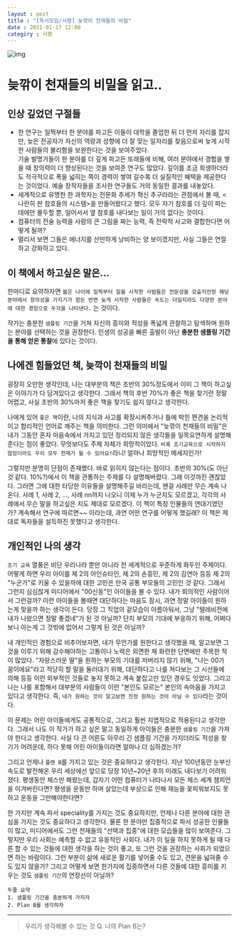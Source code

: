 ```yaml
---
layout : post
title : "[독서모임/서평] 늦깎이 천재들의 비밀"
date : 2021-01-17 12:00
categiry : 서평
---
```


![img](http://image.kyobobook.co.kr/images/book/xlarge/306/x9788932920306.jpg)

# 늦깎이 천재들의 비밀을 읽고..

## 인상 깊었던 구절들

- 한 연구는 일찍부터 한 분야를 파고든 이들이 대학을 졸업한 뒤 더 먼저 자리를 잡지만, 늦은 전공자가 자신의 역량과 성향에 더 잘 맞는 일자리를 찾음으로써 늦게 시작한 사람들의 불리함을 보완한다는 것을 보여주었다. <br/>
기술 발명가들이 한 분야를 더 깊게 파고든 또래들에 비해, 여러 분야에서 경험을 쌓을 때 창의력이 더 향상된다는 것을 보여준 연구도 많았다. 깊이를 조금 희생하더라도 적극적으로 폭을 넓히는 쪽이 경력이 쌓여 갈수록 더 실질적인 혜택을 제공한다는 것이었다. 예술 창작자들을 조사한 연구들도 거의 동일한 결과를 내놓았다. 
- 세계적으로 유명한 한 과학자는 전문화 추세가 혁신 추구라라는 관점에서 볼 때, <나란히 판 참호들의 시스템>을 만들어왔다고 했다. 모두 자기 참호를 더 깊이 파는 데에만 몰두할 뿐, 일어서서 옆 참호를 내다보는 일이 거의 없다는 것이다.
- 컴퓨터의 전술 능력을 사람의 큰 그림을 짜는 능력, 즉 전략적 사고와 결합한다면 어떻게 될까?
- 멀리서 보면 그들은 에너지를 산만하게 낭비하는 양 보이겠지만, 사실 그들은 연절하고 강화하고 있다. 

## 이 책에서 하고싶은 말은...

한마디로 요약하자면 `젊은 나이에 일찍부터 일을 시작한 사람들은 전문성을 갖출지언정 해당 분야에서 창의성을 가지기가 함든 반면 늦게 시작한 사람들은 속도는 더딜지랴도 다양한 분야에 대한 경험으로 두각을 나타낸다.` 는 것이다.

작가는 충분한 `샘플링 기간`을 거쳐 자신의 흥미와 적성을 폭넓게 관찰하고 탐색하며 원하는 분야를 선택하는 것을 권장한다. 인생의 성공을 빠른 출발이 아닌 **충분한 샘플링 기간을 통해 얻은 통찰**에 있다는 것이다.


## 나에겐 힘들었던 책, 늦깍이 천재들의 비밀

굉장히 오만한 생각인데, 나는 대부분의 책은 초반의 30%정도에서 이미 그 책이 하고싶은 이야기가 다 담겨있다고 생각한다. 그래서 책의 후반 70%가 좋은 책을 찾기란 정말 어렵고, 사실 초반의 30%마저 좋은 책을 찾기도 쉽지 않다고 생각한다.

나에게 있어 `좋은 책`이란, 나의 지식과 사고를 확장시켜주거나 틀에 박힌 편견을 논리적이고 합리적인 언어로 깨주는 책을 의미한다. 그런 의미에서 "늦깎이 천재들의 비밀"은 내가 그동안 혼자 마음속에서 가지고 있던 정리되지 않은 생각들을 일목요연하게 설명해준다는 점이 좋았다. 무엇보다도 주제 자체가 희망적이었다. `비록 조기교육으로 시작하지 않았더라도 우리 모두 천재가 될 수 있어요!`라니! 얼마나 희망적인 메세지인가!

그렇지만 분명히 단점이 존재했다. 바로 읽히지 않는다는 점이다. 초반의 30%(도 아닌 것 같다. 10%?)에서 이 책을 관통하는 주제를 다 설명해버렸다. 그래 이것까진 괜찮았다. 그러면 그에 대한 타당한 이유들을 설명해주길 바라는데, 왠걸 사례만 무슨 계속 나온다. 사례 1, 사례 2, ..., 사례 nn까지 나오니 이제 누가 누군지도 모르겠고, 각각의 사례에서 무슨 말을 하고싶은 지도 제대로 모르겠다. 이 책이 특정 인물들의 연대기였던가? 계속해서 연구에 따르면~~ 이라는데, 과연 어떤 연구를 어떻게 했길래? 이 책은 제대로 독자들을 설득하진 못했다고 생각한다. 


## 개인적인 나의 생각

`조기 교육` 열풍은 비단 우리나라 뿐만 아니라 전 세계적으로 꾸준하게 화두인 주제이다. 어떻게 하면 우리 아이를 제 2의 아인슈타인, 제 2의 손흥민, 제 2의 김연아 등등 제 2의 "누군가"로 키울 수 있을까에 대한 고민은 만국 공통 부모들의 고민인 것 같다. 그래서 그런지 심심찮게 미디어에서 "00신동"인 아이들을 볼 수 있다. 내가 회의적인 사람이어서 그런걸까? 이런 아이들을 볼때면 대단하다는 마음도 잠시, 과연 정말 아이들이 원하는게 맞을까 하는 생각이 든다. 당장 그 직업의 겉모습이 아름아둬서, 그냥 "텔레비전에 내가 나왔으면 정말 좋겠네"가 된 것 아닐까? 단지 부모의 기대에 부응하기 위해, 어쩌다보니 아는게 그 것밖에 없어서 그렇게 된 것은 아닐까?

내 개인적인 경험으로 비추어보자면, 내가 무언가를 원한다고 생각했을 때, 알고보면 그것을 이루기 위해 감수해야하는 고통이나 노력은 외면한 채 화련한 단면에만 주목한 적이 많았다. "자랑스러운 딸"을 원하는 부모의 기대를 저버리지 않기 위해, "나는 00가 꿈이에요"라고 적당히 할 말을 둘러대기 위해, 대단하다고 나를 쳐다보는 그 시선들에 의해 등등 이런 외부적인 것들로 놓지 못하고 계속 붙잡고만 있던 경우도 잇었다. 그리고 나는 나를 포함해서 대부분의 사람들이 이런 "본인도 모르는" 본인의 속마음을 가지고 있다고 생각한다. 즉, `내가 원하는 것이 알고보면 진정 원하는 것이 아닐 수 있다`라는 것이다.

이 문제는 어린 아이들에게도 공통적으로, 그리고 훨씬 지엽적으로 적용된다고 생각한다. 그래서 나도 이 작가가 하고 싶은 말고 동일하게 아이들은 충분한 `샘플링 기간`을 가져야 한다고 생각한다. 사실 다 큰 어른도 아무리 긴 샘플링 기간을 가지더라도 적성을 찾기가 어려운데, 하다 못해 어린 아이들이라면 얼마나 더 심하겠는가?

그리고 언제나 `플랜 B`를 가지고 있는 것은 중요하다고 생각한다. 지난 100년동안 눈부신 속도로 발전해온 우리 세상에선 앞으로 당장 10년~20년 후의 미래도 내다보기 어려워졌다. 평생동안 체스만 해왔는데, 갑자기 어떤 컴퓨터가 나타나서 모든 체스 세계 챔피언을 이겨버린다면? 평생을 운동만 하며 살았는데 부상으로 인해 재능을 꽃피워보지도 못하고 운동을 그만해야한다면? 

한 가지만 계속 파서 speciality를 가지는 것도 중요하지만, 언제나 다른 분야에 대한 관심을 가지는 것도 중요하다고 생각한다. 물론 한 분야만 집중적으로 파서 성공한 인물들이 많고, 미디어에서도 그런 천재들의 "선택과 집중"에 대한 모습들을 많이 보여준다. 그렇지만 우리 사회는 예측할 수 없고 유동적인 사회다. 내가 이 일을 하지 못하게 될 때 다른 할 수 있는 것들에 대한 생각을 하는 것이 좋고, 또 그런 것을 권장하는 사회가 되었으면 하는 바람이다. 그런 부분이 삶에 새로운 활기를 넣어줄 수도 있고, 견문을 넓혀줄 수도 있지 않을가? 그리고 어떻게 보면 한가지에 집중하면서 다른 것들에 대한 흥미를 키우는 것도 `샘플링 기간`의 연장선이 아닐까?


```
두줄 요약
1. 샘플링 기간을 충분하게 가지자
2. Plan B를 생각하자
```

---

> 우리가 생각해볼 수 있는 것
> Q. 나의 Plan B는?